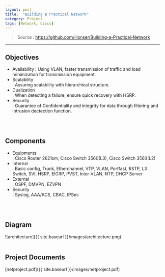 ```yaml
---
layout: post
title:  "Building a Practical Network"
category: Project
tags: [Network, Cisco]
--- 
```


>Source : <https://github.com/Honser/Building-a-Practical-Network>

--- 


## Objectives  

- Availability
: Using VLAN, faster transmission of traffic and load minimization for transmission equipment.
- Scalability  
: Assuring scalability with hierarchical structure.
- Dualization  
: When detecting a failure, ensure quick recovery with HSRP.
- Security  
: Guarantee of Confidentiality and integrity for data through filtering and intrusion dectection function.
<br>
<br>

## Components

- Equipments  
: Cisco Router 2621xm, Cisco Switch 3560(L3), Cisco Switch 3560(L2)  
- Internal  
: Basic config, Trunk, Etherchannel, VTP, VLAN, Portfast, RSTP, L3 Switch, SVI, HSRP, EIGRP, PVST, Inter-VLAN, NTP, DHCP Server
- External  
: OSPF, DMVPN, EZVPN
- Security  
: Syslog, AAA/ACS, CBAC, IPSec
<br>
<br>

## Diagram

![architecture]({{ site.baseurl }}/images/architecture.png)
<br>
<br>
 
## Project Documents

[netproject.pdf]({{ site.baseurl }}/images/netproject.pdf)

